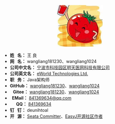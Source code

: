 <!-- 
# 关于我
-->

[//]: # (我的头像)
<div style="text-align:center">
    <img src="img/avatar.jpg" width="150"  alt="头像：烂番茄"/>
</div>

[//]: # (我的简介)
<div class="introduction">

- **姓&nbsp;&nbsp;&nbsp;名：** 王 良
- **网&nbsp;&nbsp;&nbsp;名：** wangliang181230、wangliang1024
- **公司中文名：** [宁波市科技园区明天医网科技有限公司](http://www.tomtaw.com.cn)
- **公司英文名：** [eWorld Technologies Ltd.](http://www.tomtaw.cn)
- **职&nbsp;&nbsp;&nbsp;务：** Java架构师
- **GitHub：** [wangliang181230](https://github.com/wangliang181230)、[wangliang1024](https://github.com/wangliang1024)
- **&nbsp;&nbsp;&nbsp;Gitee：** [wangliang181230](https://gitee.com/wangliang181230)、[wangliang1024](https://gitee.com/wangliang1024)
- **&nbsp;&nbsp;EMail：** <a href="mailto:841369634@qq.com">841369634@qq.com</a>
- **&nbsp;&nbsp;&nbsp;&nbsp;&nbsp;&nbsp;QQ：** <a href='tencent://message/?uin=841369634'>841369634</a>
- **钉&nbsp;&nbsp;&nbsp;钉：** deunihtoal
- **开&nbsp;&nbsp;&nbsp;源：** [Seata Committer](https://github.com/seata/seata/commits?author=wangliang181230)、[EasyJ开源社区作者](https://easyj.icu/)

</div>